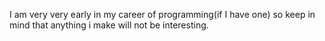 I am very very early in my career of programming(if I have one)
so keep in mind that anything i make will not be interesting.
